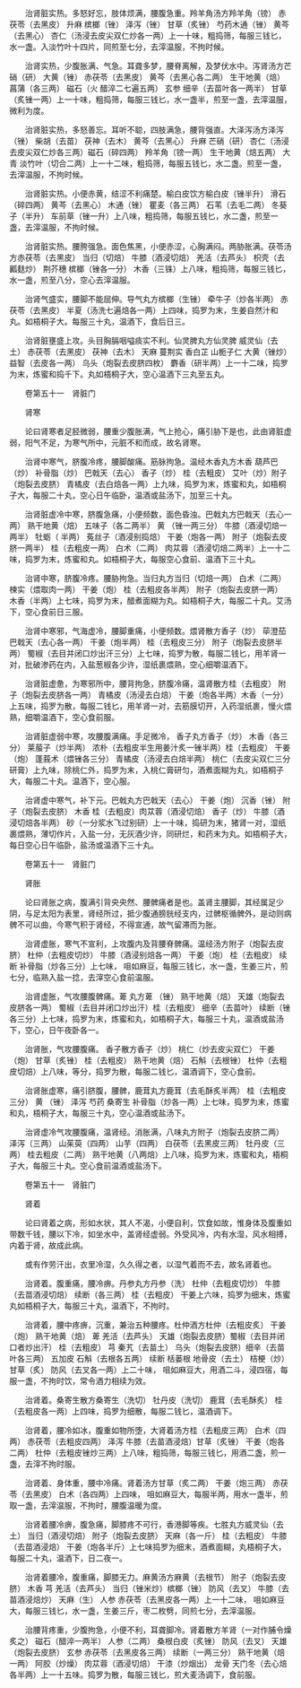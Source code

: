 <!-- { "loadSidebar": true } -->
　　治肾脏实热。多怒好忘，肢体烦满，腰腹急重。羚羊角汤方羚羊角（镑） 赤茯苓（去黑皮） 升麻 槟榔（锉） 泽泻（锉） 甘草（炙锉） 芍药木通（锉） 黄芩（去黑心） 杏仁（汤浸去皮尖双仁炒各一两）上一十味，粗捣筛，每服三钱匕，水一盏。入淡竹叶十四片，同煎至七分，去滓温服，不拘时候。

　　治肾实热，少腹胀满、气急。耳聋多梦，腰脊离解，及梦伏水中。泻肾汤方芒硝（研） 大黄（锉） 赤茯苓（去黑皮） 黄芩（去黑心各二两） 生干地黄（焙）菖蒲（各三两） 磁石（火 醋淬二七遍五两） 玄参 细辛（去苗叶各一两半） 甘草（炙锉一两）上一十味，粗捣筛，每服三钱匕，水一盏半，煎至一盏，去滓温服，微利为度。

　　治肾脏实热，多怒善忘。耳听不聪，四肢满急，腰背强直。大泽泻汤方泽泻（锉） 柴胡（去苗） 茯神（去木） 黄芩（去黑心） 升麻 芒硝（研） 杏仁（汤浸去皮尖双仁炒各三两）磁石（碎四两） 羚羊角（镑一两） 生干地黄（焙五两） 大青 淡竹叶（切合二两）上一十二味，粗捣筛，每服五钱匕，水二盏。煎至一盏，去滓温服，不拘时候。

　　治肾脏实热。小便赤黄，结涩不利痛楚。榆白皮饮方榆白皮（锉半升） 滑石（碎四两） 黄芩（去黑心） 木通（锉） 瞿麦（各三两） 石苇（去毛二两） 冬葵子（半升） 车前草（锉一升）上八味，粗捣筛，每服五钱匕，水二盏，煎至一盏，去滓温服，不拘时候。

　　治肾脏实热。腰胯强急。面色焦黑，小便赤涩，心胸满闷。两胁胀满。茯苓汤方赤茯苓（去黑皮） 当归（切焙） 牛膝（酒浸切焙） 羌活（去芦头） 枳壳（去瓤麸炒） 荆芥穗 槟榔（锉各一分） 木香（三铢）上八味，粗捣筛，每服三钱匕，水一盏，煎至八分，空心去滓温服。

　　治肾气盛实，腰脚不能屈伸。导气丸方槟榔（生锉） 牵牛子（炒各半两） 赤茯苓（去黑皮） 半夏（汤洗七遍焙各一两）上四味，捣罗为末，生姜自然汁和丸。如梧桐子大。每服三十丸，温酒下，食后日三。

　　治肾脏壅盛上攻。头目胸膈咽嗌痰实不利。仙灵脾丸方仙灵脾 威灵仙（去土） 赤茯苓（去黑皮） 茯神（去木） 天麻 蔓荆实 香白芷 山栀子仁 大黄（锉炒） 益智（去皮各一两） 乌头（炮裂去皮脐四枚） 麝香（研半两）上一十二味，捣罗为末，炼蜜和捣千下。丸如梧桐子大，空心温酒下三丸至五丸。

　　卷第五十一　肾脏门

　　肾寒

　　论曰肾寒者足胫微弱，腰重少腹胀满，气上抢心，痛引胁下是也，此由肾脏虚弱，阳气不足，为寒气所中，元脏不和而成，故名肾寒。

　　治肾中寒气，脐腹冷疼，腰脚酸痛。筋脉拘急。温经木香丸方木香 葫芦巴（炒） 补骨脂（炒） 巴戟天（去心） 香子（炒） 桂（去粗皮） 艾叶（炒）附子（炮裂去皮脐） 青橘皮（去白焙各一两）上九味，捣罗为末，炼蜜和丸，如梧桐子大，每服二十丸，空心日午临卧，温酒或盐汤下，加至三十丸。

　　治肾脏虚冷中寒，脐腹急痛，小便频数，面色昏浊。巴戟丸方巴戟天（去心一两） 熟干地黄（焙） 五味子（各二两半） 黄 （锉一两三分） 牛膝（酒浸切焙一两半） 牡蛎（ 半两） 菟丝子（酒浸别捣焙） 干姜（炮各一两） 附子（炮裂去皮脐一两半） 桂（去粗皮一两） 白术（二两） 肉苁蓉（酒浸切焙二两半）上一十二味，捣罗为末，炼蜜和丸。如梧桐子大，每服空心食前、温酒下三十丸。

　　治肾中寒，脐腹冷疼。腰胁拘急。当归丸方当归（切焙一两） 白术（二两） 楝实（煨取肉一两） 干姜（炮） 桂（去粗皮各半两） 附子（炮裂去皮脐一两） 木香（半两）上七味，捣罗为末，醋煮面糊为丸。如梧桐子大，每服二十丸。艾汤下，空心食前日三服。

　　治肾中寒邪，气海虚冷，腰脚重痛，小便频数。煨肾散方香子（炒） 荜澄茄 巴戟天（去心各一两） 干姜（炮半两） 桂（去粗皮三分） 附子（炮裂去皮脐半两） 蜀椒（去目并闭口炒出汗三分）上七味，捣罗为散，每服二钱匕，用羊肾一对，批破渗药在内，入盐葱椒各少许，湿纸裹煨熟，空心细嚼温酒下。

　　治肾脏虚惫，为寒邪所中，腰背拘急，脐腹冷痛，温肾散方桂（去粗皮） 附子（炮裂去皮脐各一两） 青橘皮（汤浸去白焙） 干姜（炮各半两）木香（一分）上五味，捣罗为散，每服二钱匕，用羊肾一对，去筋膜切开，入药湿纸裹，慢火煨熟，细嚼温酒下，空心食前服。

　　治肾脏虚弱中寒，攻腰腹满痛。手足微冷， 香子丸方香子（炒） 木香（各三分） 莱菔子（炒半两） 浓朴（去粗皮半生用姜汁炙一锉半两）桂（去粗皮） 干姜（炮） 蓬莪术（煨锉各三分） 青橘皮（汤浸去白焙半两） 桃仁（去皮尖双仁三分研膏）上九味，除桃仁外，捣罗为末，入桃仁膏研匀，酒煮面糊为丸，如梧桐子大，每服二十丸。温酒下，空心服。

　　治肾虚中寒气，补下元。巴戟丸方巴戟天（去心） 干姜（炮） 沉香（锉） 附子（炮裂去皮脐） 木香 桂（去粗皮）肉苁蓉（酒浸切焙） 香子（炒） 牛膝（酒浸切焙各半两） 砂（一分浆水飞过别研）上一十味，捣研为末，猪肾一对，湿纸裹煨熟，薄切作片，入盐一分，无灰酒少许，同研烂，和药末为丸。如梧桐子大，每日空心日午临卧，盐汤或温酒下三十丸。

　　卷第五十一　肾脏门

　　肾胀

　　论曰肾胀之病，腹满引背央央然、腰髀痛者是也。盖肾主腰脚，其经属足少阴，与足太阳为表里，肾经所过，抵少腹通膀胱经支内，过髀枢循髀外，是动则病髀不可以曲，今寒气积于肾经，不得宣通，故气留滞而为胀。

　　治肾虚胀，寒气不宣利，上攻腹内及背腰脊髀痛。温经汤方附子（炮裂去皮脐） 杜仲（去粗皮切炒） 牛膝（酒浸别焙各一两） 干姜（炮） 桂（去粗皮） 续断 补骨脂（炒各三分）上七味， 咀如麻豆，每服三钱匕，水一盏，生姜三片，煎七分，临熟入盐一捻，去滓空心食前温服。

　　治肾虚胀，气攻腰腹髀痛。萆 丸方萆 （锉） 熟干地黄（焙） 天雄（炮裂去皮脐各一两） 蜀椒（去目并闭口炒出汗）桂（去粗皮） 细辛（去苗叶） 续断（锉各三分）上七味，捣罗为末，炼蜜和丸，如梧桐子大，每服三十丸，温酒或盐汤下，空心，日午夜卧各一。

　　治肾胀，气攻腰腹痛。 香子散方香子（炒） 桃仁（炒去皮尖双仁） 干姜（炮） 甘草（炙锉） 桂（去粗皮） 熟干地黄（焙） 石斛（去根锉） 杜仲（去粗皮切焙）上八味，等分，捣罗为散，每服二钱匕，温酒调下，空心食前。

　　治肾胀虚寒，痛引脐腹，腰髀，鹿茸丸方鹿茸（去毛酥炙半两） 桂（去粗皮三分） 黄 （锉） 泽泻 芍药 桑寄生 补骨脂（炒各一两）上七味，捣罗为末，炼蜜和丸，梧桐子大，每服三十丸，空心温酒或盐汤下。

　　治肾虚冷气攻腰腹痛，温肾经。消胀满，八味丸方附子（炮裂去皮脐二两） 泽泻（三两） 山茱萸（四两） 山芋（四两） 白茯苓（去黑皮三两） 牡丹皮（三两） 桂去粗皮（二两） 熟干地黄（八两焙）上八味，捣罗为末，炼蜜和丸，梧桐子大，每服三十丸。空心食前温酒或盐汤下。

　　卷第五十一　肾脏门

　　肾着

　　论曰肾着之病，形如水状，其人不渴，小便自利，饮食如故，惟身体及腹重如带数千钱，腰以下冷，如坐水中，盖肾经虚弱。外受风冷，内有水湿，风水相搏，内着于肾，故成此病。

　　或有作劳汗出，衣里冷湿，久久得之者，以湿气着而不去，故名肾着也。

　　治肾着。腹重痛，腰冷痹。丹参丸方丹参（洗） 杜仲（去粗皮切炒） 牛膝（去苗酒浸切焙） 续断（各三两） 桂（去粗皮） 干姜上六味，捣罗为细末，炼蜜丸如梧桐子大，每服三十丸，温酒下，不拘时。

　　治肾着，腰中疼痹，沉重，兼治五种腰疼。杜仲酒方杜仲（去粗皮炙） 干姜（炮） 熟干地黄（焙） 萆 羌活（去芦头） 天雄（炮裂去皮脐）蜀椒（去目并闭口者炒出汗） 桂（去粗皮） 芎 秦艽（去苗土） 乌头（炮裂去皮脐）细辛（去苗叶各三两） 五加皮 石斛（去根各五两） 续断 栝蒌根 地骨皮（去土） 桔梗（炒）甘草（炙） 防风（去叉各一两）上二十味， 咀如麻豆大，用酒二斗，浸四宿，每服一盏，不拘时饮，常令酒力相续为效。

　　治肾着。桑寄生散方桑寄生（洗切） 牡丹皮（洗切） 鹿茸（去毛酥炙） 桂（去粗皮各一两）上四味，捣罗为细散，每服二钱匕，温酒调下。

　　治肾着，腰冷如冰，腹重如物所堕，大肾着汤方桂（去粗皮三两） 白术（四两） 赤茯苓（去粗皮四两） 泽泻 牛膝（去苗酒浸焙）甘草（炙锉） 干姜（炮各二两） 杜仲（去粗皮锉炒三两）上八味，粗捣筛，每服三钱匕，用酒二盏，煎一盏，去滓不拘时服。

　　治肾着、身体重，腰中冷痛。肾着汤方甘草（炙二两） 干姜（炮三两） 赤茯苓（去黑皮） 白术（各四两）上四味， 咀如麻豆大，每服半两，用水一盏半，煎取一盏，去滓温服，不拘时，腰腹温暖为度。

　　治肾着腰冷痹，腹急痛，脚膝疼不可行，香港脚等疾。七胜丸方威灵仙（去土） 当归（酒浸切焙） 附子（炮裂去皮脐） 天麻（各一斤） 桂（去粗皮） 牛膝（去苗酒浸焙） 干姜（炮各半斤）上七味捣罗为细末，酒煮面糊，丸梧桐子大，每服二十丸，温酒下，日二夜一。

　　治肾着腰冷，腹重痛，脚膝无力。麻黄汤方麻黄（去根节） 附子（炮裂去皮脐） 木香 芎 羌活（去芦头） 当归（锉米炒）槟榔（锉） 防风（去叉） 牛膝（去苗酒浸焙炒） 天麻（生） 人参 赤茯苓（去黑皮各一两）上一十二味， 咀如麻豆大，每服三钱匕，水一盏，生姜三斤，枣二枚劈，同煎七分，去滓温服。

　　治腰背疼重，少腹拘急，小便不利，耳聋脚冷。肾着散方羊肾（一对作脯令燥炙之） 磁石（醋淬一两半） 人参（二两） 桑根白皮（炙锉） 防风（去叉） 天雄（炮裂去皮脐） 玄参 赤茯苓（去黑皮各三两） 续断（一两三分） 熟干地黄（焙一两） 阿胶（炒燥） 肉苁蓉（酒浸切焙） 干漆（炒烟出） 龙骨 天门冬（去心焙各半两）上一十五味。捣罗为散，每服三钱匕，煎大麦汤调下，食前服。

